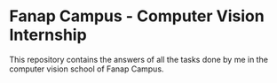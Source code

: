 # Fanap Campus - Computer Vision Internship

This repository contains the answers of all the tasks done by me in the computer vision school of Fanap Campus.